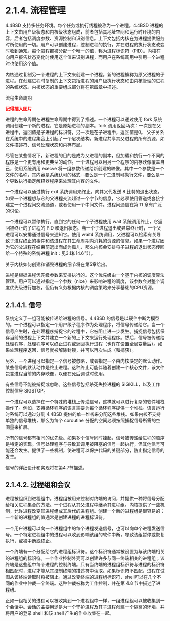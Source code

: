 # 2.1.4. 流程管理

4.4BSD 支持多任务环境。每个任务或执行线程被称为一个进程。4.4BSD 进程的上下文由用户级状态和内核级状态组成，前者包括其地址空间和运行时环境的内容，后者包括调度参数、资源控制和识别信息。上下文包括内核在为进程提供服务时所使用的一切。用户可以创建进程，控制进程的执行，并在进程的执行状态改变时收到通知。每个进程都被分配一个唯一的值，称为进程标识符（PID）。内核在向用户报告状态变化时使用这个值来识别进程，而用户在系统调用中引用一个进程时也使用这个值。

内核通过复制另一个进程的上下文来创建一个进程。新的进程被称为原父进程的子进程。在创建进程时复制的上下文包括进程的用户级执行状态和由内核管理的进程的系统状态。内核状态的重要组成部分将在第四章中描述。

流程生命周期

<font color='red'>**记得插入图片**</font>

进程的生命周期在进程生命周期中得到了描述。一个进程可以通过使用 fork 系统调用创建一个新的进程，它是原始进程的副本。fork 调用返回两次：一次是在父进程中，返回值是子进程的标识符，另一次是在子进程中，返回值是0。 父子关系在系统中的进程集合上引起了一个层次结构。新进程共享其父进程的所有资源，如文件描述符、信号处理状态和内存布局。

尽管在某些情况下，新进程的目的是成为父进程的副本，但加载和执行一个不同的程序是一个更有用和更典型的动作。一个进程可以用另一个程序的内存映像覆盖自己，使用系统调用 execve 将一组参数传递给新创建的映像。其中一个参数是一个文件的名称，其内容是系统认可的格式--要么是一个二进制可执行文件，要么是一个导致执行指定解释器程序来处理其内容的文件。

一个进程可以通过执行 exit 系统调用来终止，向其父代发送 8 比特的退出状态。如果一个进程想与它的父进程交流超过一个字节的信息，它必须使用管道或套接字建立一个进程间交流通道，或者使用一个中间文件。进程间通信在第 11 章有广泛的讨论。
 
一个进程可以暂停执行，直到它的任何一个子进程使用 wait 系统调用终止，它返回被终止的子进程的 PID 和退出状态。当一个子进程退出或异常终止时，一个父进程可以安排通过信号来通知它。使用 wait4 系统调用，父进程可以检索有关导致子进程终止的事件和该进程在其生命周期内消耗的资源的信息。如果一个进程因为它的父进程在结束前退出而成为孤儿，那么内核会安排将子进程的退出状态传回给一个特殊的系统进程 init：见3.1和14.6节）。

关于内核如何创建和销毁进程的细节将在第5章给出。

进程是根据进程优先级参数来安排执行的。这个优先级由一个基于内核的调度算法管理。用户可以通过指定一个参数（nice）来影响进程的调度，该参数会对整个调度优先级进行加权，但仍有义务根据内核的调度策略来分享基础的CPU资源。

## 2.1.4.1. 信号

系统定义了一组可能被传递给进程的信号。4.4BSD 的信号是以硬件中断为模型的。一个进程可以指定一个用户级子程序作为处理程序，将信号传递给它。当一个信号产生时，在处理程序捕捉它的过程中，它被阻止进一步发生。捕捉信号包括保存当前的进程上下文并建立一个新的上下文来运行处理程序。然后，信号被传递给处理程序，处理程序可以终止进程或返回执行进程（也许在设置全局变量后）。如果处理程序返回，信号就被解除封锁，并可以再次生成（和捕获）。

另外，一个进程可以指定一个信号被忽略，或者指定一个由内核决定的默认动作。某些信号的默认动作是终止进程。这种终止可能伴随着创建一个核心文件，该文件包含进程当前的内存映像，以便在死后调试时使用。

有些信号不能被捕捉或忽略。这些信号包括杀死失控进程的 SIGKILL，以及工作控制信号 SIGSTOP。

一个进程可以选择在一个特殊的堆栈上传递信号，这样就可以进行复杂的软件堆栈操作了。例如，支持循环程序的语言需要为每个循环程序提供一个堆栈。语言运行时系统可以通过分割 4.4BSD 提供的单一堆栈来分配这些堆栈。如果内核不支持单独的信号堆栈，那么为每个 coroutine 分配的空间必须按照捕捉信号所需的空间量来扩展。

所有的信号都有相同的优先级。如果多个信号同时挂起，信号被传递给进程的顺序是特定的实现。信号处理程序与导致其调用被阻塞的信号一起执行，但其他信号可能还会发生。提供了一些机制，使进程可以保护代码的关键部分，防止指定信号的发生。

信号的详细设计和实现将在第4.7节描述。

## 2.1.4.2. 过程组和会议

进程被组织到进程组中。进程组被用来控制对终端的访问，并提供一种将信号分配给相关进程集合的方法。一个进程从其父进程中继承其进程组。内核提供了一些机制，允许进程改变其进程组或其后代的进程组。创建一个新的进程组是很容易的；一个新的进程组的值通常是创建进程的进程标识符。

一个用户进程可以向一个进程组中的每个进程发送信号，也可以向单个进程发送信号。一个特定进程组中的进程可以收到影响该组的软件中断，导致该组暂停或恢复执行，或被中断或终止。

一个终端有一个分配给它的进程组标识符。这个标识符通常被设置为与该终端相关的进程组的标识符。一个作业控制外壳可以创建许多与同一终端相关的进程组；该终端是这些组中每个进程的控制终端。只有当终端的进程组标识符与进程的标识符相匹配时，进程才能从其控制终端的描述符中读取。如果标识符不匹配，进程在试图从该终端读取时将被阻止。通过改变终端的进程组标识符，shell可以在几个不同的作业中仲裁一个终端。这种仲裁被称为工作控制，并在第 4.8 节中描述了进程组。

正如一组相关的进程可以被收集到一个进程组中一样，一组进程组可以被收集到一个会话中。会话的主要用途是为一个守护进程及其子进程创建一个隔离的环境，并将用户的登录 shell 和该 shell 产生的作业收集在一起。
